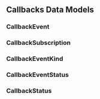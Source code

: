 
## Callbacks Data Models   


### CallbackEvent
 
    

### CallbackSubscription
 
    

### CallbackEventKind
 
    

### CallbackEventStatus
 
    

### CallbackStatus
 
    
